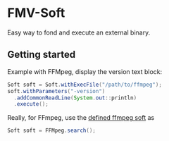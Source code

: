# FMV-Soft

Easy way to fond and execute an external binary. 


## Getting started

Example with FFMpeg, display the version text block:

```java
Soft soft = Soft.withExecFile("/path/to/ffmpeg");
soft.withParameters("-version")
  .addCommonReadLine(System.out::println)
  .execute();
```

Really, for FFmpeg, use the [defined ffmpeg soft](/..fmv-soft-auto/src/main/java/org/fagu/fmv/soft/ffmpeg/FFMpeg.java) as
```java
Soft soft = FFMpeg.search();
```

